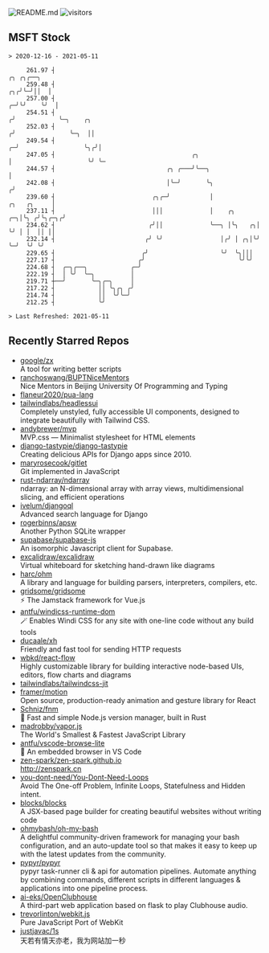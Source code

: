 ![README.md](https://github.com/Gerhut/Gerhut/workflows/README.md/badge.svg)
![visitors](https://visitors.vercel.app/Gerhut/Gerhut?token=8cf69d1f6813d272ef062726b6070c9be4ff72038cfe5a7ded7384a8da65d866)

## MSFT Stock

```
> 2020-12-16 - 2021-05-11

     261.97 ┤                                                                                 ╭╮ ╭╮╭──╮          
     259.48 ┤                                                                              ╭╮╭╯╰─╯││  │          
     257.00 ┤                                                                            ╭─╯╰╯    ╰╯  │          
     254.51 ┤                                                                           ╭╯            ╰─╮    ╭╮  
     252.03 ┤                                                                          ╭╯               ╰─╮  ││  
     249.54 ┤                                                                        ╭─╯                  ╰╮╭╯│  
     247.05 ┤                                      ╭╮                                │                     ╰╯ ╰─ 
     244.57 ┤                               ╭╮ ╭───╯╰──╮                             │                           
     242.08 ┤                               │╰─╯       ╰╮                           ╭╯                           
     239.60 ┤                           ╭╮╭─╯           │               ╭╮   ╭╮     │                            
     237.11 ┤                           │││             │    ╭╮      ╭─╮│╰╮ ╭╯╰╮╭─╮╭╯                            
     234.62 ┤                          ╭╯││             ╰──╮ │╰╮   ╭╮│ ╰╯ │ │  ││ ││                             
     232.14 ┤                         ╭╯ ╰╯                │╭╯ │ ╭╮│╰╯    ╰─╯  ╰╯ ╰╯                             
     229.65 ┤                        ╭╯                    ╰╯  ╰╮│││                                             
     227.17 ┤                       ╭╯                          ╰╯╰╯                                             
     224.68 ┤  ╭─╮╭──╮            ╭─╯                                                                            
     222.19 ┤  │ ╰╯  ╰─╮          │                                                                              
     219.71 ┼──╯       ╰─╮╭─╮     │                                                                              
     217.22 ┤            ││ ╰╮╭╮ ╭╯                                                                              
     214.74 ┤            ││  ╰╯╰─╯                                                                               
     212.25 ┤            ╰╯                                                                                      

> Last Refreshed: 2021-05-11
```

## Recently Starred Repos

- [google/zx](https://github.com/google/zx)  
  A tool for writing better scripts
- [ranchoswang/BUPTNiceMentors](https://github.com/ranchoswang/BUPTNiceMentors)  
  Nice Mentors in Beijing University Of Programming and Typing 
- [flaneur2020/pua-lang](https://github.com/flaneur2020/pua-lang)  
- [tailwindlabs/headlessui](https://github.com/tailwindlabs/headlessui)  
  Completely unstyled, fully accessible UI components, designed to integrate beautifully with Tailwind CSS.
- [andybrewer/mvp](https://github.com/andybrewer/mvp)  
  MVP.css — Minimalist stylesheet for HTML elements
- [django-tastypie/django-tastypie](https://github.com/django-tastypie/django-tastypie)  
  Creating delicious APIs for Django apps since 2010.
- [maryrosecook/gitlet](https://github.com/maryrosecook/gitlet)  
  Git implemented in JavaScript
- [rust-ndarray/ndarray](https://github.com/rust-ndarray/ndarray)  
  ndarray: an N-dimensional array with array views, multidimensional slicing, and efficient operations
- [ivelum/djangoql](https://github.com/ivelum/djangoql)  
  Advanced search language for Django
- [rogerbinns/apsw](https://github.com/rogerbinns/apsw)  
  Another Python SQLite wrapper
- [supabase/supabase-js](https://github.com/supabase/supabase-js)  
  An isomorphic Javascript client for Supabase.
- [excalidraw/excalidraw](https://github.com/excalidraw/excalidraw)  
  Virtual whiteboard for sketching hand-drawn like diagrams
- [harc/ohm](https://github.com/harc/ohm)  
  A library and language for building parsers, interpreters, compilers, etc.
- [gridsome/gridsome](https://github.com/gridsome/gridsome)  
  ⚡️ The Jamstack framework for Vue.js
- [antfu/windicss-runtime-dom](https://github.com/antfu/windicss-runtime-dom)  
  🪄 Enables Windi CSS for any site with one-line code without any build tools 
- [ducaale/xh](https://github.com/ducaale/xh)  
  Friendly and fast tool for sending HTTP requests
- [wbkd/react-flow](https://github.com/wbkd/react-flow)  
  Highly customizable library for building interactive node-based UIs, editors, flow charts and diagrams 
- [tailwindlabs/tailwindcss-jit](https://github.com/tailwindlabs/tailwindcss-jit)  
- [framer/motion](https://github.com/framer/motion)  
  Open source, production-ready animation and gesture library for React
- [Schniz/fnm](https://github.com/Schniz/fnm)  
  🚀 Fast and simple Node.js version manager, built in Rust
- [madrobby/vapor.js](https://github.com/madrobby/vapor.js)  
  The World's Smallest & Fastest JavaScript Library
- [antfu/vscode-browse-lite](https://github.com/antfu/vscode-browse-lite)  
  🚀 An embedded browser in VS Code
- [zen-spark/zen-spark.github.io](https://github.com/zen-spark/zen-spark.github.io)  
  http://zenspark.cn
- [you-dont-need/You-Dont-Need-Loops](https://github.com/you-dont-need/You-Dont-Need-Loops)  
  Avoid The One-off Problem, Infinite Loops, Statefulness and Hidden intent.
- [blocks/blocks](https://github.com/blocks/blocks)  
  A JSX-based page builder for creating beautiful websites without writing code
- [ohmybash/oh-my-bash](https://github.com/ohmybash/oh-my-bash)  
  A delightful community-driven framework for managing your bash configuration, and an auto-update tool so that makes it easy to keep up with the latest updates from the community.
- [pypyr/pypyr](https://github.com/pypyr/pypyr)  
  pypyr task-runner cli & api for automation pipelines. Automate anything by combining commands, different scripts in different languages & applications into one pipeline process.
- [ai-eks/OpenClubhouse](https://github.com/ai-eks/OpenClubhouse)  
  A third-part web application based on flask to play Clubhouse audio.
- [trevorlinton/webkit.js](https://github.com/trevorlinton/webkit.js)  
  Pure JavaScript Port of WebKit
- [justjavac/1s](https://github.com/justjavac/1s)  
  天若有情天亦老，我为网站加一秒
